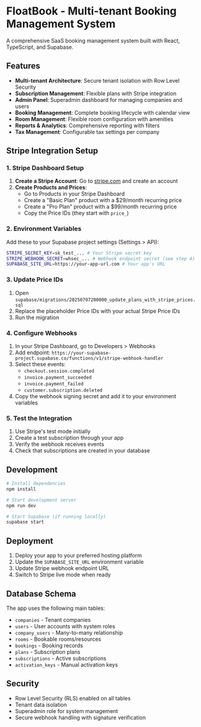 # FloatBook - Multi-tenant Booking Management System

A comprehensive SaaS booking management system built with React, TypeScript, and Supabase.

## Features

- **Multi-tenant Architecture**: Secure tenant isolation with Row Level Security
- **Subscription Management**: Flexible plans with Stripe integration
- **Admin Panel**: Superadmin dashboard for managing companies and users
- **Booking Management**: Complete booking lifecycle with calendar view
- **Room Management**: Flexible room configuration with amenities
- **Reports & Analytics**: Comprehensive reporting with filters
- **Tax Management**: Configurable tax settings per company

## Stripe Integration Setup

### 1. Stripe Dashboard Setup

1. **Create a Stripe Account**: Go to [stripe.com](https://stripe.com) and create an account
2. **Create Products and Prices**:
   - Go to Products in your Stripe Dashboard
   - Create a "Basic Plan" product with a $29/month recurring price
   - Create a "Pro Plan" product with a $99/month recurring price
   - Copy the Price IDs (they start with `price_`)

### 2. Environment Variables

Add these to your Supabase project settings (Settings > API):

```bash
STRIPE_SECRET_KEY=sk_test_... # Your Stripe secret key
STRIPE_WEBHOOK_SECRET=whsec_... # Webhook endpoint secret (see step 4)
SUPABASE_SITE_URL=https://your-app-url.com # Your app's URL
```

### 3. Update Price IDs

1. Open `supabase/migrations/20250707200000_update_plans_with_stripe_prices.sql`
2. Replace the placeholder Price IDs with your actual Stripe Price IDs
3. Run the migration

### 4. Configure Webhooks

1. In your Stripe Dashboard, go to Developers > Webhooks
2. Add endpoint: `https://your-supabase-project.supabase.co/functions/v1/stripe-webhook-handler`
3. Select these events:
   - `checkout.session.completed`
   - `invoice.payment_succeeded`
   - `invoice.payment_failed`
   - `customer.subscription.deleted`
4. Copy the webhook signing secret and add it to your environment variables

### 5. Test the Integration

1. Use Stripe's test mode initially
2. Create a test subscription through your app
3. Verify the webhook receives events
4. Check that subscriptions are created in your database

## Development

```bash
# Install dependencies
npm install

# Start development server
npm run dev

# Start Supabase (if running locally)
supabase start
```

## Deployment

1. Deploy your app to your preferred hosting platform
2. Update the `SUPABASE_SITE_URL` environment variable
3. Update Stripe webhook endpoint URL
4. Switch to Stripe live mode when ready

## Database Schema

The app uses the following main tables:
- `companies` - Tenant companies
- `users` - User accounts with system roles
- `company_users` - Many-to-many relationship
- `rooms` - Bookable rooms/resources
- `bookings` - Booking records
- `plans` - Subscription plans
- `subscriptions` - Active subscriptions
- `activation_keys` - Manual activation keys

## Security

- Row Level Security (RLS) enabled on all tables
- Tenant data isolation
- Superadmin role for system management
- Secure webhook handling with signature verification
